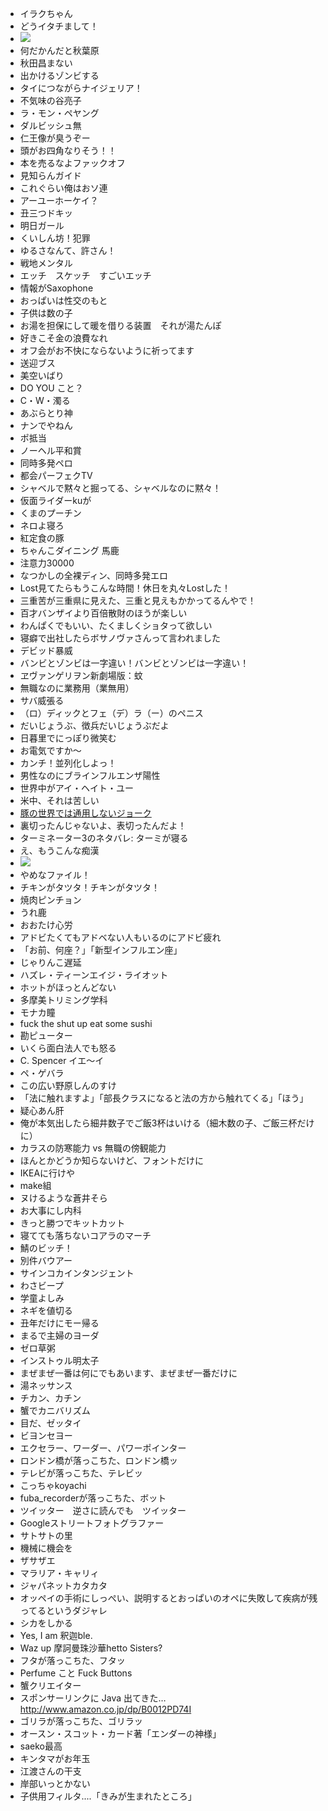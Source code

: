* イラクちゃん
* どうイタチまして！
* <img src="http://hakubun.ddo.jp/~sophia/ug/quartet/q97-8.jpg" />
* 何だかんだと秋葉原
* 秋田昌まない
* 出かけるゾンビする
* タイにつながらナイジェリア！
* 不気味の谷亮子
* ラ・モン・ペヤング
* ダルビッシュ無
* 仁王像が臭うぞー
* 頭がお四角なりそう！！
* 本を売るなよファックオフ
* 見知らんガイド
* これぐらい俺はおソ連
* アーユーホーケイ？
* 丑三つドキッ
* 明日ガール
* くいしん坊！犯罪
* ゆるさなんて、許さん！
* 戦地メンタル
* エッチ　スケッチ　すごいエッチ
* 情報がSaxophone
* おっぱいは性交のもと
* 子供は数の子
* お湯を担保にして暖を借りる装置　それが湯たんぽ
* 好きこそ金の浪費なれ
* オフ会がお不快にならないように祈ってます
* 送迎ブス
* 美空いばり
* DO YOU こと？
* C・W・濁る
* あぶらとり神
* ナンでやねん
* ポ抵当
* ノーヘル平和賞
* 同時多発ペロ
* 都会パーフェクTV
* シャベルで黙々と掘ってる、シャベルなのに黙々！
* 仮面ライダーkuが
* くまのプーチン
* ネロよ寝ろ
* 紅定食の豚
* ちゃんこダイニング 馬鹿
* 注意力30000
* なつかしの全裸ディン、同時多発エロ
* Lost見てたらもうこんな時間！休日を丸々Lostした！
* 三重苦が三重県に見えた、三重と見えもかかってるんやで！
* 百才バンザイより百倍散財のほうが楽しい
* わんぱくでもいい、たくましくショタって欲しい
* 寝癖で出社したらボサノヴァさんって言われました
* デビッド暴威
* バンビとゾンビは一字違い！バンビとゾンビは一字違い！
* ヱヴァンゲリヲン新劇場版：蚊
* 無職なのに業務用（業無用）
* サバ威張る
* （ロ）ディックとフェ（デ）ラ（ー）のペニス
* だいじょうぶ、徴兵だいじょうぶだよ
* 日暮里でにっぽり微笑む
* お電気ですか～
* カンチ！並列化しよっ！
* 男性なのにブラインフルエンザ陽性
* 世界中がアイ・ヘイト・ユー
* 米中、それは苦しい
* [豚の世界では通用しないジョーク](http://www.flickr.com/photos/tengutech/3497022110/)
* 裏切ったんじゃないよ、表切ったんだよ！
* ターミネーター3のネタバレ: ターミが寝る
* え、もうこんな痴漢
* <img src="http://www.dajare-sketch.com//media/img_20070225T175811062.jpg">
* やめなファイル！
* チキンがタツタ！チキンがタツタ！
* 焼肉ピンチョン
* うれ鹿
* おおたけ心労
* アドビたくてもアドベない人もいるのにアドビ疲れ
* 「お前、何座？」「新型インフルエン座」
* じゃりんこ遅延
* ハズレ・ティーンエイジ・ライオット
* ホットがほっとんどない
* 多摩美トリミング学科
* モナカ瞳
* fuck the shut up eat some sushi
* 勘ピューター
* いくら面白法人でも怒る
* C. Spencer イエ～イ
* ペ・ゲバラ
* この広い野原しんのすけ
* 「法に触れますよ」「部長クラスになると法の方から触れてくる」「ほう」
* 疑心あん肝
* 俺が本気出したら細井数子でご飯3杯はいける（細木数の子、ご飯三杯だけに）
* カラスの防寒能力 vs 無職の傍観能力
* ほんとかどうか知らないけど、フォントだけに
* IKEAに行けや
* make組
* ヌけるような蒼井そら
* お大事にし内科
* きっと勝つでキットカット
* 寝てても落ちないコアラのマーチ
* 鯖のビッチ！
* 別件バウアー
* サインコカインタンジェント
* わさビープ
* 学童よしみ
* ネギを値切る
* 丑年だけにモー帰る
* まるで主婦のヨーダ
* ゼロ草粥
* インストゥル明太子
* まぜまぜ一番は何にでもあいます、まぜまぜ一番だけに
* 湯ネッサンス
* チカン、カチン
* 蟹でカニバリズム
* 目だ、ゼッタイ
* ビヨンセヨー
* エクセラー、ワーダー、パワーポインター
* ロンドン橋が落っこちた、ロンドン橋ッ
* テレビが落っこちた、テレビッ
* こっちゃkoyachi
* fuba_recorderが落っこちた、ボット
* ツイッター　逆さに読んでも　ツイッター
* Googleストリートフォトグラファー
* サトサトの里
* 機械に機会を
* ザサザエ
* マラリア・キャリィ
* ジャパネットカタカタ
* オッペイの手術にしっぺい、説明するとおっぱいのオペに失敗して疾病が残ってるというダジャレ
* シカをしかる
* Yes, I am 釈迦ble.
* Waz up 摩訶曼珠沙華hetto Sisters? 
* フタが落っこちた、フタッ
* Perfume こと Fuck Buttons
* 蟹クリエイター
* スポンサーリンクに Java 出てきた… http://www.amazon.co.jp/dp/B0012PD74I
* ゴリラが落っこちた、ゴリラッ
* オースン・スコット・カード著「エンダーの神様」
* saeko最高
* キンタマがお年玉
* 江渡さんの干支
* 岸部いっとかない
* 子供用フィルタ....「きみが生まれたところ」

